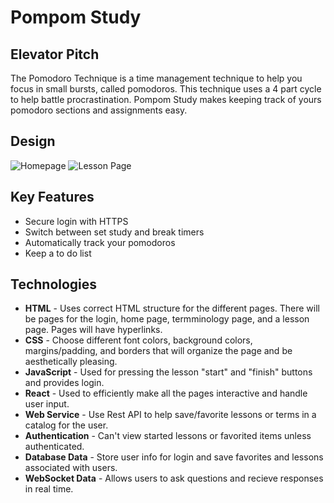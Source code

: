 # Pompom Study
## Elevator Pitch
The Pomodoro Technique is a time management technique to help you focus in small bursts, called pomodoros. This technique uses a 4 part cycle to help battle procrastination. Pompom Study makes keeping track of yours pomodoro sections and assignments easy.

## Design
![Homepage](pompomhome.png)
![Lesson Page](pompomabout.png)

## Key Features
- Secure login with HTTPS
- Switch between set study and break timers
- Automatically track your pomodoros
- Keep a to do list

## Technologies
- **HTML** - Uses correct HTML structure for the different pages. There will be pages for the login, home page, termminology page, and a lesson page. Pages will have hyperlinks.
- **CSS** - Choose different font colors, background colors, margins/padding, and borders that will organize the page and be aesthetically pleasing.
- **JavaScript** - Used for pressing the lesson "start" and "finish" buttons and provides login.
- **React** - Used to efficiently make all the pages interactive and handle user input.
- **Web Service** - Use Rest API to help save/favorite lessons or terms in a catalog for the user.
- **Authentication** - Can't view started lessons or favorited items unless authenticated.
- **Database Data** - Store user info for login and save favorites and lessons associated with users.
- **WebSocket Data** - Allows users to ask questions and recieve responses in real time.
